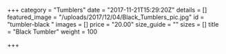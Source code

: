 +++
category = "Tumblers"
date = "2017-11-21T15:29:20Z"
details = []
featured_image = "/uploads/2017/12/04/Black_Tumblers_pic.jpg"
id = "tumbler-black "
images = []
price = "20.00"
size_guide = ""
sizes = []
title = "Black Tumbler"
weight = 100

+++
